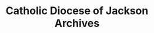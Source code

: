 ---
layout: repo
title: "Catholic Diocese of Jackson Archives"
id: 23439
permalink: repos/23439/
---
